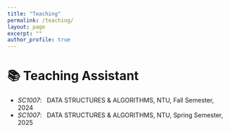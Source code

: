 ```yaml
---
title: "Teaching"
permalink: /teaching/
layout: page
excerpt: ""
author_profile: true
---
```


<div id="travel-map" style="height: 0; width: 100%; margin: 20px 0; position: relative; z-index: 1; display: none;"></div>



# 📚 Teaching Assistant
- *SC1007*: &nbsp; DATA STRUCTURES & ALGORITHMS, NTU, Fall Semester, 2024
- *SC1007*: &nbsp; DATA STRUCTURES & ALGORITHMS, NTU, Spring Semester, 2025



